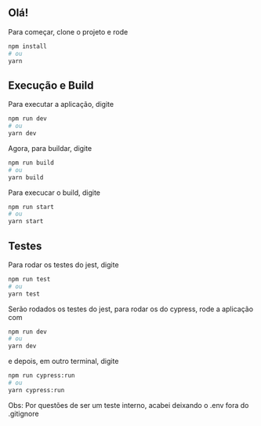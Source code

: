 ## Olá! 

Para começar, clone o projeto e rode

```bash
npm install
# ou
yarn
```

## Execução e Build

Para executar a aplicação, digite

```bash
npm run dev
# ou
yarn dev
```

Agora, para buildar, digite


```bash
npm run build
# ou
yarn build
```
Para execucar o build, digite

```bash
npm run start
# ou
yarn start
```

## Testes

Para rodar os testes do jest, digite

```bash
npm run test
# ou
yarn test
```

Serão rodados os testes do jest, para rodar os do cypress, rode a aplicação com

```bash
npm run dev
# ou
yarn dev
```

e depois, em outro terminal, digite

```bash
npm run cypress:run
# ou
yarn cypress:run
```

Obs: Por questões de ser um teste interno, acabei deixando o .env fora do .gitignore
